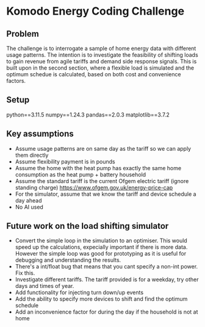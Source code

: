 # Komodo Energy Coding Challenge

## Problem
The challenge is to interrogate a sample of home energy data with different usage patterns. The intention is to investigate the feasibility of shifting loads to gain revenue from agile tariffs and demand side response signals. 
This is built upon in the second section, where a flexible load is simulated and the optimum schedue is calculated, based on both cost and convenience factors.  

## Setup
python==3.11.5
numpy==1.24.3
pandas==2.0.3
matplotlib==3.7.2


## Key assumptions
* Assume usage patterns are on same day as the tariff so we can apply them directly
* Assume flexibility payment is in pounds
* Assume the home with the heat pump has exactly the same home consumption as the heat pump + battery household
* Assume the standard tariff is the current Ofgem electric tariff  (ignore standing charge) https://www.ofgem.gov.uk/energy-price-cap
* For the simulator, assume that we know the tariff and device schedule a day ahead
* No AI used


## Future work on the load shifting simulator
* Convert the simple loop in the simulation to an optimiser. This would speed up the calculations, expecially important if there is more data. However the simple loop was good for prototyping as it is useful for debugging and understanding the results.
* There's a int/float bug that means that you cant specify a non-int power. Fix this.
* Investigate different tariffs. The tariff provided is for a weekday, try other days and times of year.
* Add functionality for injecting turn down/up events 
* Add the ability to specify more devices to shift and find the optimum schedule
* Add an inconvenience factor for during the day if the household is not at home




